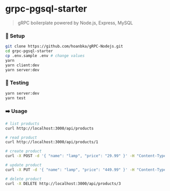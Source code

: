 # grpc-pgsql-starter

> gRPC boilerplate powered by Node.js, Express, MySQL

### :wrench: Setup

```bash
git clone https://github.com/hoanbka/gRPC-Nodejs.git
cd grpc-pgsql-starter
cp .env.sample .env # change values
yarn
yarn client:dev
yarn server:dev
```

### :rotating_light: Testing

```bash
yarn server:dev
yarn test
```

### :arrow_right: Usage

```bash
# list products
curl http://localhost:3000/api/products

# read product
curl http://localhost:3000/api/products/1

# create product
curl -X POST -d '{ "name": "lamp", "price": "29.99" }' -H "Content-Type: application/json" http://localhost:3000/api/products

# update product
curl -X PUT -d '{ "name": "lamp", "price": "449.99" }' -H "Content-Type: application/json" http://localhost:3000/api/products/3

# delete product
curl -X DELETE http://localhost:3000/api/products/3
```
